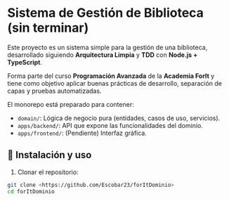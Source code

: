 # Sistema de Gestión de Biblioteca (sin terminar)

Este proyecto es un sistema simple para la gestión de una biblioteca, desarrollado siguiendo **Arquitectura Limpia** y **TDD** con **Node.js + TypeScript**.

Forma parte del curso **Programación Avanzada** de la **Academia ForIt** y tiene como objetivo aplicar buenas prácticas de desarrollo, separación de capas y pruebas automatizadas.

El monorepo está preparado para contener:
- `domain/`: Lógica de negocio pura (entidades, casos de uso, servicios).
- `apps/backend/`: API que expone las funcionalidades del dominio.
- `apps/frontend/`: (Pendiente) Interfaz gráfica.

## 🚀 Instalación y uso

1. Clonar el repositorio:
```bash
git clone <https://github.com/Escobar23/forItDominio>
cd forItDominio